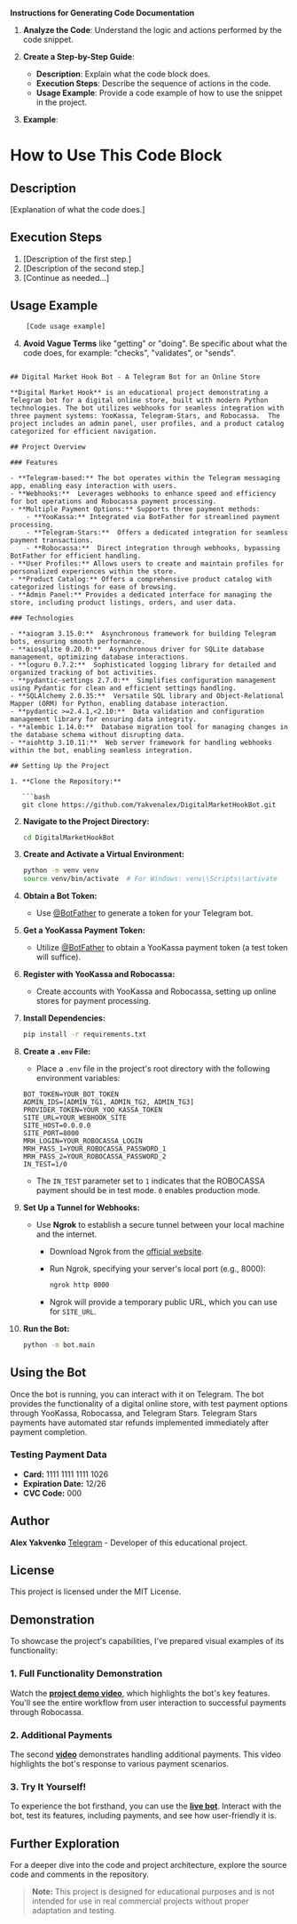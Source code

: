 **Instructions for Generating Code Documentation**

1. **Analyze the Code**: Understand the logic and actions performed by the code snippet.

2. **Create a Step-by-Step Guide**:
    - **Description**: Explain what the code block does.
    - **Execution Steps**: Describe the sequence of actions in the code.
    - **Usage Example**: Provide a code example of how to use the snippet in the project.

3. **Example**:

How to Use This Code Block
=========================================================================================

Description
-------------------------
[Explanation of what the code does.]

Execution Steps
-------------------------
1. [Description of the first step.]
2. [Description of the second step.]
3. [Continue as needed...]

Usage Example
-------------------------

```python
    [Code usage example]
```

4. **Avoid Vague Terms** like "getting" or "doing". Be specific about what the code does, for example: "checks", "validates", or "sends".
```

## Digital Market Hook Bot - A Telegram Bot for an Online Store

**Digital Market Hook** is an educational project demonstrating a Telegram bot for a digital online store, built with modern Python technologies. The bot utilizes webhooks for seamless integration with three payment systems: YooKassa, Telegram-Stars, and Robocassa.  The project includes an admin panel, user profiles, and a product catalog categorized for efficient navigation.

## Project Overview

### Features

- **Telegram-based:** The bot operates within the Telegram messaging app, enabling easy interaction with users.
- **Webhooks:**  Leverages webhooks to enhance speed and efficiency for bot operations and Robocassa payment processing.
- **Multiple Payment Options:** Supports three payment methods:
    - **YooKassa:** Integrated via BotFather for streamlined payment processing.
    - **Telegram-Stars:**  Offers a dedicated integration for seamless payment transactions.
    - **Robocassa:**  Direct integration through webhooks, bypassing BotFather for efficient handling.
- **User Profiles:** Allows users to create and maintain profiles for personalized experiences within the store.
- **Product Catalog:** Offers a comprehensive product catalog with categorized listings for ease of browsing.
- **Admin Panel:** Provides a dedicated interface for managing the store, including product listings, orders, and user data.

### Technologies

- **aiogram 3.15.0:**  Asynchronous framework for building Telegram bots, ensuring smooth performance.
- **aiosqlite 0.20.0:**  Asynchronous driver for SQLite database management, optimizing database interactions.
- **loguru 0.7.2:**  Sophisticated logging library for detailed and organized tracking of bot activities.
- **pydantic-settings 2.7.0:**  Simplifies configuration management using Pydantic for clean and efficient settings handling.
- **SQLAlchemy 2.0.35:**  Versatile SQL library and Object-Relational Mapper (ORM) for Python, enabling database interaction.
- **pydantic >=2.4.1,<2.10:**  Data validation and configuration management library for ensuring data integrity.
- **alembic 1.14.0:**  Database migration tool for managing changes in the database schema without disrupting data.
- **aiohttp 3.10.11:**  Web server framework for handling webhooks within the bot, enabling seamless integration.

## Setting Up the Project

1. **Clone the Repository:**

   ```bash
   git clone https://github.com/Yakvenalex/DigitalMarketHookBot.git
   ```

2. **Navigate to the Project Directory:**

   ```bash
   cd DigitalMarketHookBot
   ```

3. **Create and Activate a Virtual Environment:**

   ```bash
   python -m venv venv
   source venv/bin/activate  # For Windows: venv\\Scripts\\activate
   ```

4. **Obtain a Bot Token:** 
    - Use [@BotFather](https://t.me/BotFather) to generate a token for your Telegram bot.

5. **Get a YooKassa Payment Token:**
    - Utilize [@BotFather](https://t.me/BotFather) to obtain a YooKassa payment token (a test token will suffice).

6. **Register with YooKassa and Robocassa:** 
    - Create accounts with YooKassa and Robocassa, setting up online stores for payment processing.

7. **Install Dependencies:**

   ```bash
   pip install -r requirements.txt
   ```

8. **Create a `.env` File:**
   - Place a `.env` file in the project's root directory with the following environment variables:

   ```
   BOT_TOKEN=YOUR_BOT_TOKEN
   ADMIN_IDS=[ADMIN_TG1, ADMIN_TG2, ADMIN_TG3]
   PROVIDER_TOKEN=YOUR_YOO_KASSA_TOKEN
   SITE_URL=YOUR_WEBHOOK_SITE
   SITE_HOST=0.0.0.0
   SITE_PORT=8000
   MRH_LOGIN=YOUR_ROBOCASSA_LOGIN
   MRH_PASS_1=YOUR_ROBOCASSA_PASSWORD_1
   MRH_PASS_2=YOUR_ROBOCASSA_PASSWORD_2
   IN_TEST=1/0
   ```
   - The `IN_TEST` parameter set to `1` indicates that the ROBOCASSA payment should be in test mode. `0` enables production mode.

9. **Set Up a Tunnel for Webhooks:**
    - Use **Ngrok** to establish a secure tunnel between your local machine and the internet.
       - Download Ngrok from the [official website](https://ngrok.com/download).
       - Run Ngrok, specifying your server's local port (e.g., 8000):

         ```bash
         ngrok http 8000
         ```

       - Ngrok will provide a temporary public URL, which you can use for `SITE_URL`.

10. **Run the Bot:**

    ```bash
    python -m bot.main
    ```

## Using the Bot

Once the bot is running, you can interact with it on Telegram. The bot provides the functionality of a digital online store, with test payment options through YooKassa, Robocassa, and Telegram Stars. Telegram Stars payments have automated star refunds implemented immediately after payment completion.

### Testing Payment Data

- **Card:** 1111 1111 1111 1026
- **Expiration Date:** 12/26
- **CVC Code:** 000

## Author

**Alex Yakvenko** [Telegram](https://t.me/yakvenalexx) - Developer of this educational project.

## License

This project is licensed under the MIT License.

## Demonstration

To showcase the project's capabilities, I've prepared visual examples of its functionality:

### 1. Full Functionality Demonstration

Watch the **[project demo video](https://rutube.ru/video/f57c1617bd03368611ee8aeb44ccb2e5/)**, which highlights the bot's key features. You'll see the entire workflow from user interaction to successful payments through Robocassa.

### 2. Additional Payments

The second **[video](https://rutube.ru/video/bbf601d7f0dab962ba24cb57df706640/)** demonstrates handling additional payments. This video highlights the bot's response to various payment scenarios.

### 3. Try It Yourself!

To experience the bot firsthand, you can use the **[live bot](https://t.me/DigitalMarketAiogramHookBot)**. Interact with the bot, test its features, including payments, and see how user-friendly it is.

## Further Exploration

For a deeper dive into the code and project architecture, explore the source code and comments in the repository.

> **Note:** This project is designed for educational purposes and is not intended for use in real commercial projects without proper adaptation and testing.
